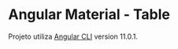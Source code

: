 # Angular Material - Table

Projeto utiliza [Angular CLI](https://github.com/angular/angular-cli) version 11.0.1.



